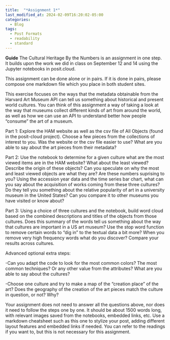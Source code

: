 ```yaml
---
title:  "*Assignment 1*"
last_modified_at: 2024-02-09T16:20:02-05:00
categories:
  - Blog
tags:
  - Post Formats
  - readability
  - standard
---
```

**Guide**
The Cultural Heritage By the Numbers is an assignment in one step. It builds upon the work we did in class on September 12 and 14 using the Jupyter notebooks in posit.cloud.

This assignment can be done alone or in pairs. If it is done in pairs, please compose one markdown file which you place in both student sites.

This exercise focuses on the ways that the metadata obtainable from the Harvard Art Museum API can tell us something about historical and present world cultures. You can think of this assignment a way of taking a look at the way that museums collect different kinds of art from around the world, as well as how we can use an API to understand better how people “consume” the art of a museum.

Part 1: Explore the HAM website as well as the csv file of All Objects (found in the posit-cloud project). Choose a few pieces from the collections of interest to you. Was the website or the csv file easier to use? What are you able to say about the art pieces from their metadata?

Part 2: Use the notebook to determine for a given culture what are the most viewed items are in the HAM website? What about the least viewed? Describe the origin of these objects? Can you speculate on why the most and least viewed objects are what they are? Are these numbers suprising to you? Using the accession year data and the time series bar chart, what can you say about the acquisition of works coming from these three cultures? Do they tell you something about the relative popularity of art in a university museum in the United States? Can you compare it to other museums you have visited or know about?

Part 3: Using a choice of three cultures and the notebook, build word cloud based on the combined descriptions and titles of the objects from those cultures. Does this summary of the words tell us something about the way that cultures are important in a US art museum? Use the stop word function to remove certain words to “dig in” to the textual data a bit more? When you remove very high frequency words what do you discover? Compare your results across cultures.

Advanced optional extra steps:

-Can you adapt the code to look for the most common colors? The most common techniques? Or any other value from the attributes? What are you able to say about the cultures?

-Choose one culture and try to make a map of the “creation place” of the art? Does the geography of the creation of the art pieces match the culture in question, or not? Why?

Your assignment does not need to answer all the questions above, nor does it need to follow the steps one by one. It should be about 1500 words long, with relevant images saved from the notebooks, embedded links, etc. Use a markdown cheatsheet such as this one to stylize your post, adding different layout features and embedded links if needed. You can refer to the readings if you want to, but this is not necessary for this assignment.

